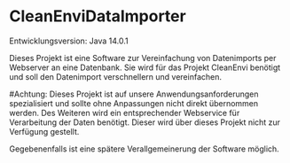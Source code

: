 # CleanEnviDataImporter

Entwicklungsversion: Java 14.0.1

Dieses Projekt ist eine Software zur Vereinfachung von Datenimports per Webserver an eine Datenbank.
Sie wird für das Projekt CleanEnvi benötigt und soll den Datenimport verschnellern und vereinfachen.

#Achtung: Dieses Projekt ist auf unsere Anwendungsanforderungen spezialisiert und sollte ohne
Anpassungen nicht direkt übernommen werden. Des Weiteren wird ein entsprechender Webservice für
Verarbeitung der Daten benötigt. Dieser wird über dieses Projekt nicht zur Verfügung gestellt.

Gegebenenfalls ist eine spätere Verallgemeinerung der Software möglich.
